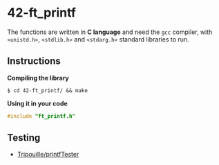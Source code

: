 # 42-ft_printf

The functions are written in __C language__ and need the `gcc` compiler, with `<unistd.h>`, `<stdlib.h>` and `<stdarg.h>` standard libraries to run.

## Instructions

**Compiling the library**

```shell
$ cd 42-ft_printf/ && make
```

**Using it in your code**

```C
#include "ft_printf.h"
```

##  Testing

* [Tripouille/printfTester](https://github.com/Tripouille/printfTester)
